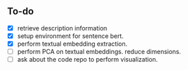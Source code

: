 ## To-do
- [x] retrieve description information
- [x] setup environment for sentence bert.
- [x] perform textual embedding extraction.
- [ ] perform PCA on textual embeddings. reduce dimensions.
- [ ] ask about the code repo to perform visualization.

